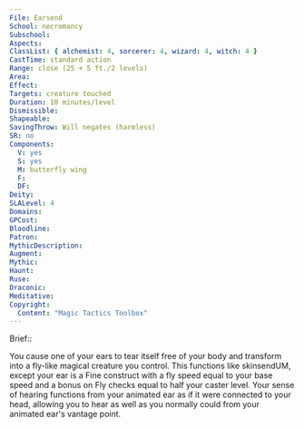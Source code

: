 ```yaml
---
File: Earsend
School: necromancy
Subschool: 
Aspects: 
ClassList: { alchemist: 4, sorcerer: 4, wizard: 4, witch: 4 }
CastTime: standard action
Range: close (25 + 5 ft./2 levels)
Area: 
Effect: 
Targets: creature touched
Duration: 10 minutes/level
Dismissible: 
Shapeable: 
SavingThrow: Will negates (harmless)
SR: no
Components:
  V: yes
  S: yes
  M: butterfly wing
  F: 
  DF: 
Deity: 
SLALevel: 4
Domains: 
GPCost: 
Bloodline: 
Patron: 
MythicDescription: 
Augment: 
Mythic: 
Haunt: 
Ruse: 
Draconic: 
Meditative: 
Copyright:
  Content: "Magic Tactics Toolbox"
---
```

Brief:: 

You cause one of your ears to tear itself free of your body and transform into a fly-like magical creature you control. This functions like skinsendUM, except your ear is a Fine construct with a fly speed equal to your base speed and a bonus on Fly checks equal to half your caster level. Your sense of hearing functions from your animated ear as if it were connected to your head, allowing you to hear as well as you normally could from your animated ear's vantage point.
